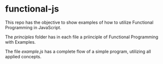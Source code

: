 # functional-js

This repo has the objective to show examples of how to utilize Functional Programming in JavaScript.

The *principles* folder has in each file a priinciple of Functional Programming with Examples.

The file *example.js* has a complete flow of a simple program, utilizing all applied concepts.
